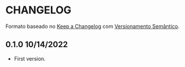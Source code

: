 # CHANGELOG

Formato baseado no [Keep a Changelog](https://keepachangelog.com/pt-BR/) com [Versionamento Semântico](https://semver.org/lang/pt-BR/).

## 0.1.0 10/14/2022
- First version.
